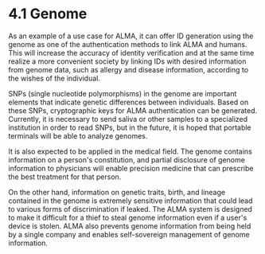 # 4.1 Genome

As an example of a use case for ALMA, it can offer ID generation using the genome as one of the authentication methods to link ALMA and humans. This will increase the accuracy of identity verification and at the same time realize a more convenient society by linking IDs with desired information from genome data, such as allergy and disease information, according to the wishes of the individual.

SNPs (single nucleotide polymorphisms) in the genome are important elements that indicate genetic differences between individuals. Based on these SNPs, cryptographic keys for ALMA authentication can be generated. Currently, it is necessary to send saliva or other samples to a specialized institution in order to read SNPs, but in the future, it is hoped that portable terminals will be able to analyze genomes.

It is also expected to be applied in the medical field. The genome contains information on a person's constitution, and partial disclosure of genome information to physicians will enable precision medicine that can prescribe the best treatment for that person.

On the other hand, information on genetic traits, birth, and lineage contained in the genome is extremely sensitive information that could lead to various forms of discrimination if leaked. The ALMA system is designed to make it difficult for a thief to steal genome information even if a user's device is stolen. ALMA also prevents genome information from being held by a single company and enables self-sovereign management of genome information.
